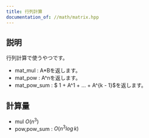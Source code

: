 ```yaml
---
title: 行列計算
documentation_of: //math/matrix.hpp
---
```


## 説明
行列計算で使うやつです。
- mat_mul : A*Bを返します。
- mat_pow : A^nを返します。
- mat_pow_sum : $ 1 + A^1 + ... + A^{k - 1}$を返します。

## 計算量

- mul $O(n^3)$
- pow,pow_sum : $O(n^3log \,k)$
